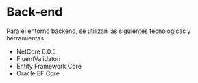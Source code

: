 # Back-end
Para el entorno backend, se utilizan las siguientes tecnologicas y herramientas:
- NetCore 6.0.5
- FluentValidaton
- Entity Framework Core
- Oracle EF Core